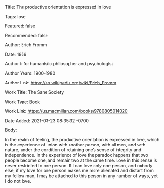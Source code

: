 Title:  The productive orientation is expressed in love

Tags:   love

Featured: false

Recommended: false

Author: Erich Fromm

Date:   1956

Author Info: humanistic philosopher and psychologist

Author Years: 1900-1980

Author Link: https://en.wikipedia.org/wiki/Erich_Fromm

Work Title: The Sane Society

Work Type: Book

Work Link: https://us.macmillan.com/books/9780805014020

Date Added: 2021-03-23 08:35:32 -0700

Body: 

In the realm of feeling, the productive orientation is expressed in love, which is the experience of union with another person, with all men, and with nature, under the condition of retaining one’s sense of integrity and independence. In the experience of love the paradox happens that two people become one, and remain two at the same time. Love in this sense is never restricted to one person. If I can love only one person, and nobody else, if my love for one person makes me more alienated and distant from my fellow man, I may be attached to this person in any number of ways, yet I do not love.

